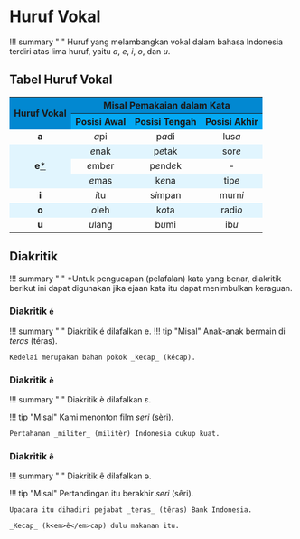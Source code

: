 # Huruf Vokal

!!! summary " "
    Huruf yang melambangkan vokal dalam bahasa Indonesia terdiri atas lima huruf, yaitu _a_, _e_, _i_, _o_, dan _u_.

## Tabel Huruf Vokal

<table>
  <colgroup>
  <tr>
    <th rowspan="2" style="text-align:center;vertical-align:middle;font-weight:700; background:#0288D1;">Huruf Vokal</th>
    <th colspan="3" style="text-align:center;font-weight:700;background:#0288D1;">Misal Pemakaian dalam Kata</th>
  </tr>
  <tr>
    <th style="font-weight:700;background:#03A9F4;">Posisi Awal</th>
    <th style="font-weight:700;background:#03A9F4;">Posisi Tengah</th>
    <th style="font-weight:700;background:#03A9F4;">Posisi Akhir</th>
  </tr>
  <tr>
    <td style="text-align: center;"><strong>a</strong></td>
    <td style="text-align: center"><em>a</em>pi</td>
    <td style="text-align: center">p<em>a</em>di</td>
    <td style="text-align: center">lus<em>a</em></td>
  </tr>
  <tr style="background:#E1F5FE">
    <td rowspan="3" style="text-align:center;vertical-align:middle;"><strong>e</strong><a href="#ket">*</a></td>
    <td style="text-align: center"><em>e</em>nak</td>
    <td style="text-align: center">p<em>e</em>tak</td>
    <td style="text-align: center">sor<em>e</em></td>
  </tr>
  <tr>
    <td style="text-align: center"><em>e</em>mb<em>e</em>r</td>
    <td style="text-align: center">p<em>e</em>nd<em>e</em>k</td>
    <td style="text-align: center">-</td>
  </tr>
  <tr style="background:#E1F5FE">
    <td style="text-align: center"><em>e</em>mas</td>
    <td style="text-align: center">k<em>e</em>na</td>
    <td style="text-align: center">tip<em>e</em></td>
  </tr>
  <tr>
    <td style="text-align: center;"><strong>i</strong></td>
    <td style="text-align: center"><em>i</em>tu</td>
    <td style="text-align: center">s<em>i</em>mpan</td>
    <td style="text-align: center">murn<em>i</em></td>
  </tr>
  <tr style="background:#E1F5FE">
    <td style="text-align: center;"><strong>o</strong></td>
    <td style="text-align: center"><em>o</em>leh</td>
    <td style="text-align: center">k<em>o</em>ta</td>
    <td style="text-align: center">radi<em>o</em></td>
  </tr>
  <tr>
    <td style="text-align: center;"><strong>u</strong></td>
    <td style="text-align: center"><em>u</em>lang</td>
    <td style="text-align: center">b<em>u</em>mi</td>
    <td style="text-align: center">ib<em>u</em></td>
  </tr>
</table>

## Diakritik

!!! summary " "
    <a name="ket">*</a>Untuk pengucapan (pelafalan) kata yang benar, diakritik berikut ini dapat digunakan jika ejaan kata itu dapat menimbulkan keraguan.

### Diakritik <small><span class="penanda">é</span></small>

!!! summary " "
    Diakritik <span class="penanda">é</span> dilafalkan <span class="petanda">e</span>.
!!! tip "Misal"
    Anak-anak bermain di _teras_ (téras).

    Kedelai merupakan bahan pokok _kecap_ (kécap).

### Diakritik <small><span class="penanda">è</span></small>

!!! summary " "
    Diakritik <span class="penanda">è</span> dilafalkan <span class="petanda">ɛ</span>.

!!! tip "Misal" 
    Kami menonton film _seri_ (sèri).

    Pertahanan _militer_ (militèr) Indonesia cukup kuat.

### Diakritik <small><span class="penanda">ê</span></small>

!!! summary " "
    Diakritik <span class="penanda">ê</span> dilafalkan <span class="petanda">ə</span>.

!!! tip "Misal"
    Pertandingan itu berakhir _seri_ (sêri).

    Upacara itu dihadiri pejabat _teras_ (têras) Bank Indonesia.

    _Kecap_ (k<em>ê</em>cap) dulu makanan itu.

